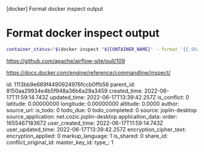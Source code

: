 [docker] Format docker inspect output

# Format docker inspect output

```bash
container_status="$(docker inspect "${CONTAINER_NAME}" --format '{{.State.Status}}')"
```

https://github.com/apache/airflow-site/pull/109

https://docs.docker.com/engine/reference/commandline/inspect/



id: 1113bb9e669f4490924976fccb0ffb56
parent_id: 8150aa29934e4b5f948a36b6a29a3459
created_time: 2022-06-17T11:59:14.743Z
updated_time: 2022-06-17T13:39:42.257Z
is_conflict: 0
latitude: 0.00000000
longitude: 0.00000000
altitude: 0.0000
author: 
source_url: 
is_todo: 0
todo_due: 0
todo_completed: 0
source: joplin-desktop
source_application: net.cozic.joplin-desktop
application_data: 
order: 1655467183672
user_created_time: 2022-06-17T11:59:14.743Z
user_updated_time: 2022-06-17T13:39:42.257Z
encryption_cipher_text: 
encryption_applied: 0
markup_language: 1
is_shared: 0
share_id: 
conflict_original_id: 
master_key_id: 
type_: 1